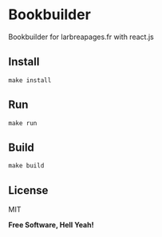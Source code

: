 Bookbuilder
===

Bookbuilder for larbreapages.fr with react.js

Install
---

`make install`

Run
---

`make run`

Build
---

`make build`

License
---

MIT

**Free Software, Hell Yeah!**

